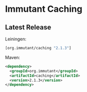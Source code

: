 # Immutant Caching

## Latest Release

Leiningen:

``` clj
[org.immutant/caching "2.1.3"]
```

Maven:

``` xml
<dependency>
  <groupId>org.immutant</groupId>
  <artifactId>caching</artifactId>
  <version>2.1.3</version>
</dependency>
```
